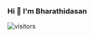 ### Hi 👋 I'm Bharathidasan

 ![visitors]( https://visitor-badge.glitch.me/badge?page_id=Bharathidasan-tech.Bharathidasan-tech )

